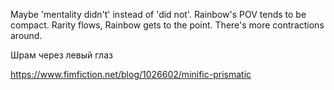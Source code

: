 Maybe 'mentality didn't' instead of 'did not'. Rainbow's POV tends to be compact. Rarity flows, Rainbow gets to the point. There's more contractions around.


Шрам через левый глаз


https://www.fimfiction.net/blog/1026602/minific-prismatic